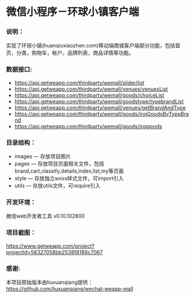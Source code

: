 # 微信小程序－环球小镇客户端

### 说明：

实现了环球小镇(huanqiuxiaozhen.com)移动端商城客户端部分功能，包括首页，分类，购物车，帐户，品牌列表，商品详情等功能。

### 数据接口:
- https://api.getweapp.com/thirdparty/wemall/slider/list
- https://api.getweapp.com/thirdparty/wemall/venues/venuesList
- https://api.getweapp.com/thirdparty/wemall/goods/choiceList
- https://api.getweapp.com/thirdparty/wemall/goodstype/typebrandList
- https://api.getweapp.com/thirdparty/wemall/venues/getBrandAndType
- https://api.getweapp.com/thirdparty/wemall/goods/inqGoodsByTypeBrand
- https://api.getweapp.com/thirdparty/wemall/goods/inqgoods

### 目录结构：

- images — 存放项目图片
- pages — 存放项目页面相关文件，包括brand,cart,classify,details,index,list,my等页面
- style — 存放独立wxss样式文件，可import引入
- utils — 存放utils文件，可require引入

### 开发环境：

微信web开发者工具 v0.10.102800

### 项目截图：

https://www.getweapp.com/project?projectId=58327058bb2538f8186c7067

### 感谢:

本项目原始版本由liuxuanqiang提供：https://github.com/liuxuanqiang/wechat-weapp-mall
